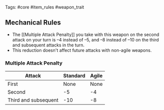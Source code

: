 Tags: #core #item_rules #weapon_trait  

## Mechanical Rules

- The [[Multiple Attack Penalty]] you take with this weapon on the second attack on your turn is –4 instead of –5, and –8 instead of –10 on the third and subsequent attacks in the turn.
- This reduction doesn't affect future attacks with non-agile weapons.

### Multiple Attack Penalty

| **Attack**           | **Standard** | **Agile** |
| -------------------- | --------------------------- | --------- |
| First                | None                        | None      |
| Second               | -5                          | -4        |
| Third and subsequent | -10                         | -8        |
